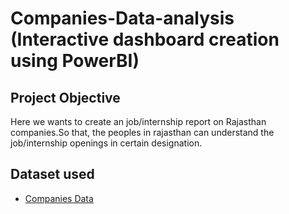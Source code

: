 # Companies-Data-analysis (Interactive dashboard creation using PowerBI)
## Project Objective
Here we wants to create an job/internship report on Rajasthan companies.So that, the peoples in rajasthan can understand the job/internship openings in certain designation.

## Dataset used
- <a href="https://github.com/spoorthibr31/Companies-Data-analysis/blob/main/Excel%20file.csv">Companies Data</a>

